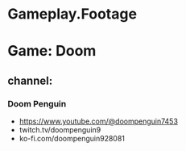 # Gameplay.Footage
# Game: Doom
## channel:
### Doom Penguin
- https://www.youtube.com/@doompenguin7453
- twitch.tv/doompenguin9
- ko-fi.com/doompenguin928081
